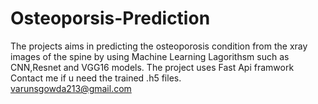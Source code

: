 # Osteoporsis-Prediction
The projects aims in predicting the osteoporosis  condition from the xray images of the spine by using Machine Learning Lagorithsm such as CNN,Resnet and VGG16 models.
The project uses Fast Api framwork 
<br>
Contact me if u need the trained .h5 files.
<br>
varunsgowda213@gmail.com
